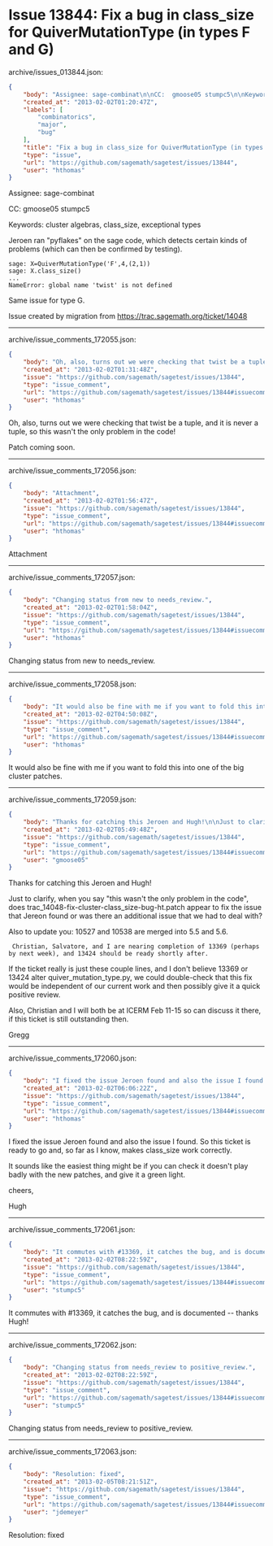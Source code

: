 # Issue 13844: Fix a bug in class_size for QuiverMutationType (in types F and G)

archive/issues_013844.json:
```json
{
    "body": "Assignee: sage-combinat\n\nCC:  gmoose05 stumpc5\n\nKeywords: cluster algebras, class_size, exceptional types\n\n\nJeroen ran \"pyflakes\" on the sage code, which detects certain kinds of problems (which can then be confirmed by testing).  \n\n\n```\nsage: X=QuiverMutationType('F',4,(2,1))\nsage: X.class_size()\n...\nNameError: global name 'twist' is not defined\n```\n\n\nSame issue for type G.  \n\n\n\nIssue created by migration from https://trac.sagemath.org/ticket/14048\n\n",
    "created_at": "2013-02-02T01:20:47Z",
    "labels": [
        "combinatorics",
        "major",
        "bug"
    ],
    "title": "Fix a bug in class_size for QuiverMutationType (in types F and G)",
    "type": "issue",
    "url": "https://github.com/sagemath/sagetest/issues/13844",
    "user": "hthomas"
}
```
Assignee: sage-combinat

CC:  gmoose05 stumpc5

Keywords: cluster algebras, class_size, exceptional types


Jeroen ran "pyflakes" on the sage code, which detects certain kinds of problems (which can then be confirmed by testing).  


```
sage: X=QuiverMutationType('F',4,(2,1))
sage: X.class_size()
...
NameError: global name 'twist' is not defined
```


Same issue for type G.  



Issue created by migration from https://trac.sagemath.org/ticket/14048





---

archive/issue_comments_172055.json:
```json
{
    "body": "Oh, also, turns out we were checking that twist be a tuple, and it is never a tuple, so this wasn't the only problem in the code!\n\nPatch coming soon.",
    "created_at": "2013-02-02T01:31:48Z",
    "issue": "https://github.com/sagemath/sagetest/issues/13844",
    "type": "issue_comment",
    "url": "https://github.com/sagemath/sagetest/issues/13844#issuecomment-172055",
    "user": "hthomas"
}
```

Oh, also, turns out we were checking that twist be a tuple, and it is never a tuple, so this wasn't the only problem in the code!

Patch coming soon.



---

archive/issue_comments_172056.json:
```json
{
    "body": "Attachment",
    "created_at": "2013-02-02T01:56:47Z",
    "issue": "https://github.com/sagemath/sagetest/issues/13844",
    "type": "issue_comment",
    "url": "https://github.com/sagemath/sagetest/issues/13844#issuecomment-172056",
    "user": "hthomas"
}
```

Attachment



---

archive/issue_comments_172057.json:
```json
{
    "body": "Changing status from new to needs_review.",
    "created_at": "2013-02-02T01:58:04Z",
    "issue": "https://github.com/sagemath/sagetest/issues/13844",
    "type": "issue_comment",
    "url": "https://github.com/sagemath/sagetest/issues/13844#issuecomment-172057",
    "user": "hthomas"
}
```

Changing status from new to needs_review.



---

archive/issue_comments_172058.json:
```json
{
    "body": "It would also be fine with me if you want to fold this into one of the big cluster patches.",
    "created_at": "2013-02-02T04:50:08Z",
    "issue": "https://github.com/sagemath/sagetest/issues/13844",
    "type": "issue_comment",
    "url": "https://github.com/sagemath/sagetest/issues/13844#issuecomment-172058",
    "user": "hthomas"
}
```

It would also be fine with me if you want to fold this into one of the big cluster patches.



---

archive/issue_comments_172059.json:
```json
{
    "body": "Thanks for catching this Jeroen and Hugh!\n\nJust to clarify, when you say \"this wasn't the only problem in the code\", does trac_14048-fix-cluster-class_size-bug-ht.patch appear to fix the issue that Jereon found or was there an additional issue that we had to deal with?\n\nAlso to update you: 10527 and 10538 are merged into 5.5 and 5.6.\n\n     Christian, Salvatore, and I are nearing completion of 13369 (perhaps by next week), and 13424 should be ready shortly after.\n\nIf the ticket really is just these couple lines, and I don't believe 13369 or 13424 alter quiver_mutation_type.py, we could double-check that this fix would be independent of our current work and then possibly give it a quick positive review.\n\nAlso, Christian and I will both be at ICERM Feb 11-15 so can discuss it there, if this ticket is still outstanding then.\n\nGregg",
    "created_at": "2013-02-02T05:49:48Z",
    "issue": "https://github.com/sagemath/sagetest/issues/13844",
    "type": "issue_comment",
    "url": "https://github.com/sagemath/sagetest/issues/13844#issuecomment-172059",
    "user": "gmoose05"
}
```

Thanks for catching this Jeroen and Hugh!

Just to clarify, when you say "this wasn't the only problem in the code", does trac_14048-fix-cluster-class_size-bug-ht.patch appear to fix the issue that Jereon found or was there an additional issue that we had to deal with?

Also to update you: 10527 and 10538 are merged into 5.5 and 5.6.

     Christian, Salvatore, and I are nearing completion of 13369 (perhaps by next week), and 13424 should be ready shortly after.

If the ticket really is just these couple lines, and I don't believe 13369 or 13424 alter quiver_mutation_type.py, we could double-check that this fix would be independent of our current work and then possibly give it a quick positive review.

Also, Christian and I will both be at ICERM Feb 11-15 so can discuss it there, if this ticket is still outstanding then.

Gregg



---

archive/issue_comments_172060.json:
```json
{
    "body": "I fixed the issue Jeroen found and also the issue I found.  So this ticket is ready to go and, so far as I know, makes class_size work correctly.  \n\nIt sounds like the easiest thing might be if you can check it doesn't play badly with the new patches, and give it a green light.  \n\ncheers,\n\nHugh",
    "created_at": "2013-02-02T06:06:22Z",
    "issue": "https://github.com/sagemath/sagetest/issues/13844",
    "type": "issue_comment",
    "url": "https://github.com/sagemath/sagetest/issues/13844#issuecomment-172060",
    "user": "hthomas"
}
```

I fixed the issue Jeroen found and also the issue I found.  So this ticket is ready to go and, so far as I know, makes class_size work correctly.  

It sounds like the easiest thing might be if you can check it doesn't play badly with the new patches, and give it a green light.  

cheers,

Hugh



---

archive/issue_comments_172061.json:
```json
{
    "body": "It commutes with #13369, it catches the bug, and is documented -- thanks Hugh!",
    "created_at": "2013-02-02T08:22:59Z",
    "issue": "https://github.com/sagemath/sagetest/issues/13844",
    "type": "issue_comment",
    "url": "https://github.com/sagemath/sagetest/issues/13844#issuecomment-172061",
    "user": "stumpc5"
}
```

It commutes with #13369, it catches the bug, and is documented -- thanks Hugh!



---

archive/issue_comments_172062.json:
```json
{
    "body": "Changing status from needs_review to positive_review.",
    "created_at": "2013-02-02T08:22:59Z",
    "issue": "https://github.com/sagemath/sagetest/issues/13844",
    "type": "issue_comment",
    "url": "https://github.com/sagemath/sagetest/issues/13844#issuecomment-172062",
    "user": "stumpc5"
}
```

Changing status from needs_review to positive_review.



---

archive/issue_comments_172063.json:
```json
{
    "body": "Resolution: fixed",
    "created_at": "2013-02-05T08:21:51Z",
    "issue": "https://github.com/sagemath/sagetest/issues/13844",
    "type": "issue_comment",
    "url": "https://github.com/sagemath/sagetest/issues/13844#issuecomment-172063",
    "user": "jdemeyer"
}
```

Resolution: fixed
